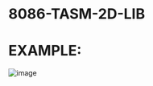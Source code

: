 # 8086-TASM-2D-LIB

# EXAMPLE:  

![image](https://user-images.githubusercontent.com/108875469/177854211-83def689-4f4e-40d7-b2e8-ef82c6aa48f0.png)
